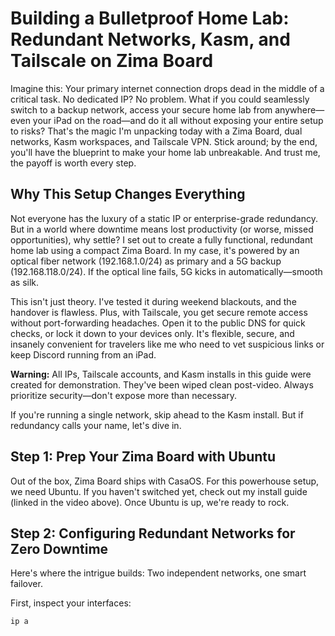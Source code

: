# Building a Bulletproof Home Lab: Redundant Networks, Kasm, and Tailscale on Zima Board

Imagine this: Your primary internet connection drops dead in the middle of a critical task. No dedicated IP? No problem. What if you could seamlessly switch to a backup network, access your secure home lab from anywhere—even your iPad on the road—and do it all without exposing your entire setup to risks? That's the magic I'm unpacking today with a Zima Board, dual networks, Kasm workspaces, and Tailscale VPN. Stick around; by the end, you'll have the blueprint to make your home lab unbreakable. And trust me, the payoff is worth every step.

## Why This Setup Changes Everything

Not everyone has the luxury of a static IP or enterprise-grade redundancy. But in a world where downtime means lost productivity (or worse, missed opportunities), why settle? I set out to create a fully functional, redundant home lab using a compact Zima Board. In my case, it's powered by an optical fiber network (192.168.1.0/24) as primary and a 5G backup (192.168.118.0/24). If the optical line fails, 5G kicks in automatically—smooth as silk.

This isn't just theory. I've tested it during weekend blackouts, and the handover is flawless. Plus, with Tailscale, you get secure remote access without port-forwarding headaches. Open it to the public DNS for quick checks, or lock it down to your devices only. It's flexible, secure, and insanely convenient for travelers like me who need to vet suspicious links or keep Discord running from an iPad.

**Warning:** All IPs, Tailscale accounts, and Kasm installs in this guide were created for demonstration. They've been wiped clean post-video. Always prioritize security—don't expose more than necessary.

If you're running a single network, skip ahead to the Kasm install. But if redundancy calls your name, let's dive in.

## Step 1: Prep Your Zima Board with Ubuntu

Out of the box, Zima Board ships with CasaOS. For this powerhouse setup, we need Ubuntu. If you haven't switched yet, check out my install guide (linked in the video above). Once Ubuntu is up, we're ready to rock.

## Step 2: Configuring Redundant Networks for Zero Downtime

Here's where the intrigue builds: Two independent networks, one smart failover.

First, inspect your interfaces:
```
ip a
```
